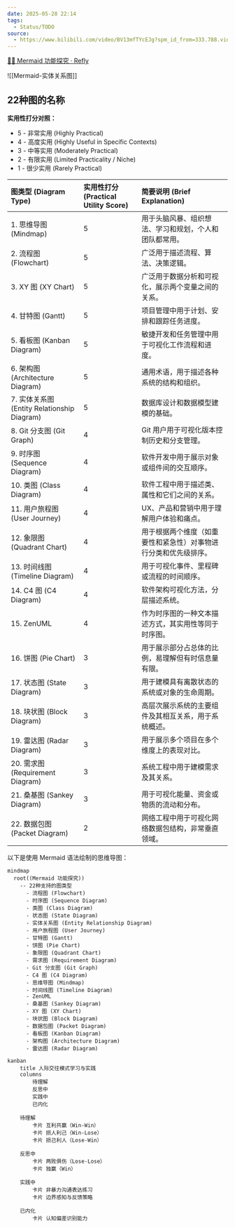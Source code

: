 ```yaml
---
date: 2025-05-28 22:14
tags:
  - Status/TODO
source:
  - https://www.bilibili.com/video/BV13mfTYcEJg?spm_id_from=333.788.videopod.sections&vd_source=7038f96b6bb3b14743531b102b109c43
---
```


[🧜‍♀️ Mermaid 功能探究 · Refly](https://refly.ai/share/canvas/can-ut29sdt61c0ujktd2uhm2o3b)

![[Mermaid-实体关系图]]

## 22种图的名称

**实用性打分对照：**
*   5 - 非常实用 (Highly Practical)
*   4 - 高度实用 (Highly Useful in Specific Contexts)
*   3 - 中等实用 (Moderately Practical)
*   2 - 有限实用 (Limited Practicality / Niche)
*   1 - 很少实用 (Rarely Practical)

| 图类型 (Diagram Type)                     | 实用性打分 (Practical Utility Score) | 简要说明 (Brief Explanation)         |
| :------------------------------------- | :------------------------------ | :------------------------------- |
| 1. 思维导图 (Mindmap)                      | 5                               | 用于头脑风暴、组织想法、学习和规划，个人和团队都常用。      |
| 2. 流程图 (Flowchart)                     | 5                               | 广泛用于描述流程、算法、决策逻辑。                |
| 3. XY 图 (XY Chart)                     | 5                               | 广泛用于数据分析和可视化，展示两个变量之间的关系。        |
| 4. 甘特图 (Gantt)                         | 5                               | 项目管理中用于计划、安排和跟踪任务进度。             |
| 5. 看板图 (Kanban Diagram)                | 5                               | 敏捷开发和任务管理中用于可视化工作流程和进度。          |
| 6. 架构图 (Architecture Diagram)          | 5                               | 通用术语，用于描述各种系统的结构和组织。             |
| 7. 实体关系图 (Entity Relationship Diagram) | 5                               | 数据库设计和数据模型建模的基础。                 |
| 8. Git 分支图 (Git Graph)                 | 4                               | Git 用户用于可视化版本控制历史和分支管理。          |
| 9. 时序图 (Sequence Diagram)              | 4                               | 软件开发中用于展示对象或组件间的交互顺序。            |
| 10. 类图 (Class Diagram)                 | 4                               | 软件工程中用于描述类、属性和它们之间的关系。           |
| 11. 用户旅程图 (User Journey)               | 4                               | UX、产品和营销中用于理解用户体验和痛点。            |
| 12. 象限图 (Quadrant Chart)               | 4                               | 用于根据两个维度（如重要性和紧急性）对事物进行分类和优先级排序。 |
| 13. 时间线图 (Timeline Diagram)            | 4                               | 用于可视化事件、里程碑或流程的时间顺序。             |
| 14. C4 图 (C4 Diagram)                  | 4                               | 软件架构可视化方法，分层描述系统。                |
| 15. ZenUML                             | 4                               | 作为时序图的一种文本描述方式，其实用性等同于时序图。       |
| 16. 饼图 (Pie Chart)                     | 3                               | 用于展示部分占总体的比例，易理解但有时信息量有限。        |
| 17. 状态图 (State Diagram)                | 3                               | 用于建模具有离散状态的系统或对象的生命周期。           |
| 18. 块状图 (Block Diagram)                | 3                               | 高层次展示系统的主要组件及其相互关系，用于系统概述。       |
| 19. 雷达图 (Radar Diagram)                | 3                               | 用于展示多个项目在多个维度上的表现对比。             |
| 20. 需求图 (Requirement Diagram)          | 3                               | 系统工程中用于建模需求及其关系。                 |
| 21. 桑基图 (Sankey Diagram)               | 3                               | 用于可视化能量、资金或物质的流动和分布。             |
| 22. 数据包图 (Packet Diagram)              | 2                               | 网络工程中用于可视化网络数据包结构，非常垂直领域。        |

以下是使用 Mermaid 语法绘制的思维导图：

```mermaid
mindmap
  root((Mermaid 功能探究))
    -- 22种支持的图类型
      - 流程图 (Flowchart)
      - 时序图 (Sequence Diagram)
      - 类图 (Class Diagram)
      - 状态图 (State Diagram)
      - 实体关系图 (Entity Relationship Diagram)
      - 用户旅程图 (User Journey)
      - 甘特图 (Gantt)
      - 饼图 (Pie Chart)
      - 象限图 (Quadrant Chart)
      - 需求图 (Requirement Diagram)
      - Git 分支图 (Git Graph)
      - C4 图 (C4 Diagram)
      - 思维导图 (Mindmap)
      - 时间线图 (Timeline Diagram)
      - ZenUML
      - 桑基图 (Sankey Diagram)
      - XY 图 (XY Chart)
      - 块状图 (Block Diagram)
      - 数据包图 (Packet Diagram)
      - 看板图 (Kanban Diagram)
      - 架构图 (Architecture Diagram)
      - 雷达图 (Radar Diagram)
```


```mermaid
kanban
    title 人际交往模式学习与实践
    columns
        待理解
        反思中
        实践中
        已内化

    待理解
        卡片 互利共赢（Win-Win）
        卡片 损人利己（Win-Lose）
        卡片 损己利人（Lose-Win）

    反思中
        卡片 两败俱伤（Lose-Lose）
        卡片 独赢（Win）

    实践中
        卡片 非暴力沟通表达练习
        卡片 边界感知与反馈策略

    已内化
        卡片 认知偏差识别能力
```
